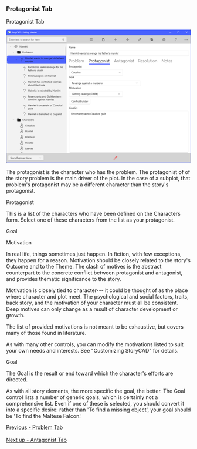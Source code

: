 ### Protagonist Tab ###
Protagonist Tab <br/>

![](Problem-Protagonist-Tab.png)

The  protagonist is the character who has the problem.  The protagonist of of the story problem is the main driver of the plot.  In the case of a subplot, that problem's protagonist may be a different character than the story's protagonist. <br/>

Protagonist&nbsp;&nbsp;&nbsp;&nbsp; <br/>

This is a list of the characters who have been defined on the Characters form.  Select one of these characters from the list as your protagonist. <br/>

Goal <br/>

Motivation <br/>

In real life, things sometimes just happen.  In fiction, with few exceptions, they happen for a reason.  Motivation should be closely related to the story's Outcome and to the Theme.  The clash of motives is the abstract counterpart to the concrete conflict between protagonist and antagonist, and provides thematic significance to the story. <br/>

Motivation is closely tied to character--- it could be thought of as the place where character and plot meet.  The psychological and social factors, traits, back story, and the motivation of your character must all be consistent.   Deep motives can only change as a result of character development or growth. <br/>

The list of provided motivations is not meant to be exhaustive, but covers many of those found in literature. <br/>

As with many other controls, you can modify the motivations listed to suit your own needs and interests.  See "Customizing StoryCAD" for details. <br/>

Goal <br/>

The Goal is the result or end toward which the character's efforts are directed. <br/>

As with all story elements, the more specific the goal, the better.  The Goal control lists a number of generic goals, which is certainly not a comprehensive list.  Even if one of these is selected, you should convert it into a specific desire: rather than 'To find a missing object', your goal should be 'To find the Maltese Falcon.' <br/>


[Previous - Problem Tab](Problem_Tab.md) <br/><br/>
[Next up - Antagonist Tab](Antagonist_Tab.md)
